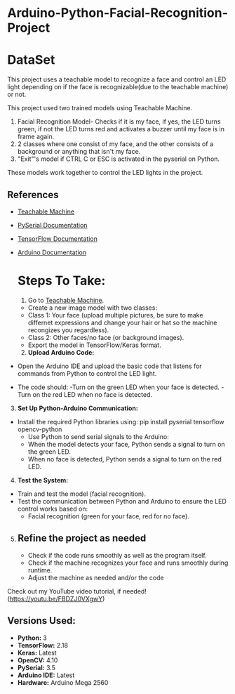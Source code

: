 # Arduino-Python-Facial-Recognition-Project

# DataSet
This project uses a teachable model to recognize a face and control an LED light depending on if the face is recognizable(due to the teachable machine) or not.

This project used two trained models using Teachable Machine.
1. Facial Recognition Model- Checks if it is my face, if yes, the LED turns green, if not the LED turns red and activates a buzzer until my face is in frame again.
2. 2 classes where one consist of my face, and the other consists of a background or anything that isn't my face.
3. "Exit"'s model if CTRL C or ESC is activated in the pyserial on Python.

These models work together to control the LED lights in the project.

## References
- [Teachable Machine](https://teachablemachine.withgoogle.com/)
- [PySerial Documentation](https://pyserial.readthedocs.io/)
- [TensorFlow Documentation](https://www.tensorflow.org/)
- [Arduino Documentation](https://docs.arduino.cc/)

  # Steps To Take:
  1. Go to [Teachable Machine](https://teachablemachine.withgoogle.com/).
   - Create a new image model with two classes:
   - Class 1: Your face (upload multiple pictures, be sure to make differnet expressions and change your hair or hat so the machine recongizes you regardless).
   - Class 2: Other faces/no face (or background images).
   - Export the model in TensorFlow/Keras format.

  2. **Upload Arduino Code:**
- Open the Arduino IDE and upload the basic code that listens for commands from Python to control the LED light.
- The code should:
  -Turn on the green LED when your face is detected.
  -Turn on the red LED when no face is detected.

 3.  **Set Up Python-Arduino Communication:**
- Install the required Python libraries using: pip install pyserial tensorflow opencv-python
   - Use Python to send serial signals to the Arduino:
   - When the model detects your face, Python sends a signal to turn on the green LED.
   - When no face is detected, Python sends a signal to turn on the red LED.

4. **Test the System:**
- Train and test the model (facial recognition).
- Test the communication between Python and Arduino to ensure the LED control works based on:
  - Facial recognition (green for your face, red for no face).
 
5. ## Refine the project as needed
   - Check if the code runs smoothly as well as the program itself.
   - Check if the machine recognizes your face and runs smoothly during runtime.
   - Adjust the machine as needed and/or the code







Check out my YouTube video tutorial, if needed! (https://youtu.be/FBDZJ0VXgwY)


















## Versions Used:
- **Python:** 3
- **TensorFlow:** 2.18
- **Keras:** Latest
- **OpenCV:** 4.10
- **PySerial:** 3.5
- **Arduino IDE:** Latest
- **Hardware:** Arduino Mega 2560
